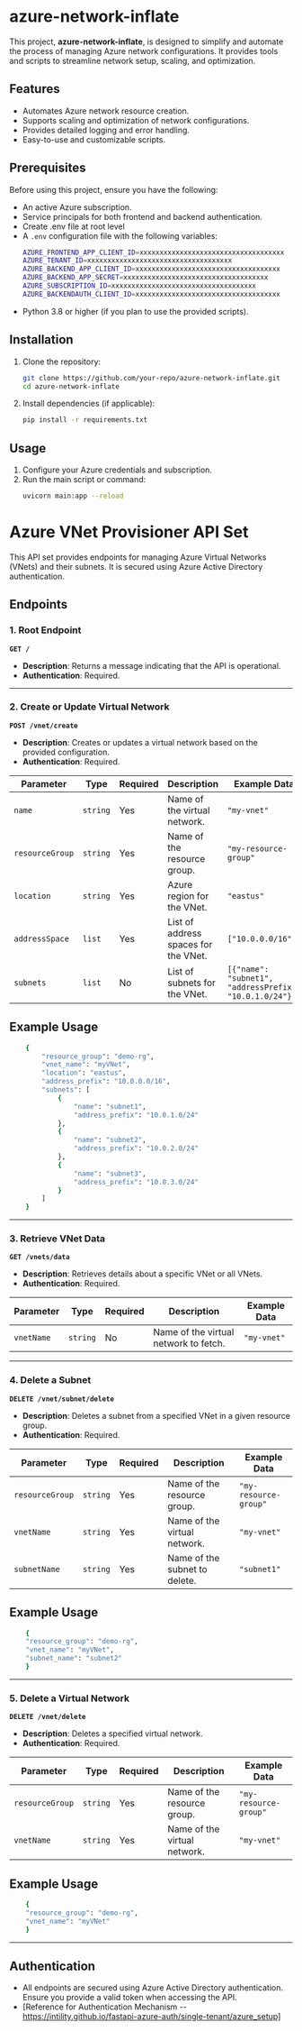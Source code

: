 # azure-network-inflate

This project, **azure-network-inflate**, is designed to simplify and automate the process of managing Azure network configurations. It provides tools and scripts to streamline network setup, scaling, and optimization.

## Features

- Automates Azure network resource creation.
- Supports scaling and optimization of network configurations.
- Provides detailed logging and error handling.
- Easy-to-use and customizable scripts.

## Prerequisites

Before using this project, ensure you have the following:

- An active Azure subscription.
- Service principals for both frontend and backend authentication.
- Create .env file at root level
- A `.env` configuration file with the following variables:
    ```bash
    AZURE_FRONTEND_APP_CLIENT_ID=xxxxxxxxxxxxxxxxxxxxxxxxxxxxxxxxxxxx
    AZURE_TENANT_ID=xxxxxxxxxxxxxxxxxxxxxxxxxxxxxxxxxxxx
    AZURE_BACKEND_APP_CLIENT_ID=xxxxxxxxxxxxxxxxxxxxxxxxxxxxxxxxxxxx
    AZURE_BACKEND_APP_SECRET=xxxxxxxxxxxxxxxxxxxxxxxxxxxxxxxxxxxx
    AZURE_SUBSCRIPTION_ID=xxxxxxxxxxxxxxxxxxxxxxxxxxxxxxxxxxxx
    AZURE_BACKENDAUTH_CLIENT_ID=xxxxxxxxxxxxxxxxxxxxxxxxxxxxxxxxxxxx
    ```
- Python 3.8 or higher (if you plan to use the provided scripts).


## Installation

1. Clone the repository:
    ```bash
    git clone https://github.com/your-repo/azure-network-inflate.git
    cd azure-network-inflate
    ```

2. Install dependencies (if applicable):
    ```bash
    pip install -r requirements.txt
    ```

## Usage

1. Configure your Azure credentials and subscription.
2. Run the main script or command:
    ```bash
    uvicorn main:app --reload
    ```

# Azure VNet Provisioner API Set

This API set provides endpoints for managing Azure Virtual Networks (VNets) and their subnets. It is secured using Azure Active Directory authentication.

## Endpoints

### 1. Root Endpoint
**`GET /`**

- **Description**: Returns a message indicating that the API is operational.
- **Authentication**: Required.

---

### 2. Create or Update Virtual Network
**`POST /vnet/create`**

- **Description**: Creates or updates a virtual network based on the provided configuration.
- **Authentication**: Required.

| Parameter       | Type       | Required | Description                          | Example Data                          |
|-----------------|------------|----------|--------------------------------------|---------------------------------------|
| `name`          | `string`   | Yes      | Name of the virtual network.         | `"my-vnet"`                           |
| `resourceGroup` | `string`   | Yes      | Name of the resource group.          | `"my-resource-group"`                 |
| `location`      | `string`   | Yes      | Azure region for the VNet.           | `"eastus"`                            |
| `addressSpace`  | `list`     | Yes      | List of address spaces for the VNet. | `["10.0.0.0/16"]`                     |
| `subnets`       | `list`     | No       | List of subnets for the VNet.        | `[{"name": "subnet1", "addressPrefix": "10.0.1.0/24"}]` |


## Example Usage
```bash
    {
        "resource_group": "demo-rg",
        "vnet_name": "myVNet",
        "location": "eastus",
        "address_prefix": "10.0.0.0/16",
        "subnets": [
            {
                "name": "subnet1",
                "address_prefix": "10.0.1.0/24"
            },
            {
                "name": "subnet2",
                "address_prefix": "10.0.2.0/24"
            },
            {
                "name": "subnet3",
                "address_prefix": "10.0.3.0/24"
            }
        ]
    }
```
---

### 3. Retrieve VNet Data
**`GET /vnets/data`**

- **Description**: Retrieves details about a specific VNet or all VNets.
- **Authentication**: Required.

| Parameter   | Type       | Required | Description                          | Example Data |
|-------------|------------|----------|--------------------------------------|--------------|
| `vnetName`  | `string`   | No       | Name of the virtual network to fetch. | `"my-vnet"`  |

---

### 4. Delete a Subnet
**`DELETE /vnet/subnet/delete`**

- **Description**: Deletes a subnet from a specified VNet in a given resource group.
- **Authentication**: Required.

| Parameter       | Type       | Required | Description                          | Example Data                          |
|-----------------|------------|----------|--------------------------------------|---------------------------------------|
| `resourceGroup` | `string`   | Yes      | Name of the resource group.          | `"my-resource-group"`                 |
| `vnetName`      | `string`   | Yes      | Name of the virtual network.         | `"my-vnet"`                           |
| `subnetName`    | `string`   | Yes      | Name of the subnet to delete.        | `"subnet1"`                           |

## Example Usage
```bash
    {
    "resource_group": "demo-rg",
    "vnet_name": "myVNet",
    "subnet_name": "subnet2"
    }
```
---

### 5. Delete a Virtual Network
**`DELETE /vnet/delete`**

- **Description**: Deletes a specified virtual network.
- **Authentication**: Required.

| Parameter       | Type       | Required | Description                          | Example Data                          |
|-----------------|------------|----------|--------------------------------------|---------------------------------------|
| `resourceGroup` | `string`   | Yes      | Name of the resource group.          | `"my-resource-group"`                 |
| `vnetName`      | `string`   | Yes      | Name of the virtual network.         | `"my-vnet"`                           |


## Example Usage
```bash
    {
    "resource_group": "demo-rg",
    "vnet_name": "myVNet"
    }
```
---

## Authentication
- All endpoints are secured using Azure Active Directory authentication. Ensure you provide a valid token when accessing the API.
- [Reference for Authentication Mechanism -- https://intility.github.io/fastapi-azure-auth/single-tenant/azure_setup]